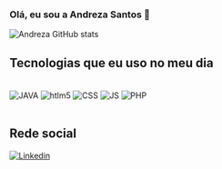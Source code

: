 ### Olá, eu sou a Andreza Santos 👋

![Andreza GitHub stats](https://github-readme-stats.vercel.app/api?username=AndrezaSS&show_icons=true&theme=onedark)

## Tecnologias que eu uso no meu dia

<div style="display: inline_block"><br/>
 <img align="center" alt="JAVA" src="https://img.shields.io/badge/Java-ED8B00?style=for-the-badge&logo=java&logoColor=white" />  
  <img align="center" alt="htlm5" src="https://img.shields.io/badge/HTML5-E34F26?style=for-the-badge&logo=html5&logoColor=white"/>
 <img align="center" alt="CSS" src="https://img.shields.io/badge/CSS-239120?&style=for-the-badge&logo=css3&logoColor=white" />  
 <img align="center" alt="JS" src="https://img.shields.io/badge/JavaScript-F7DF1E?style=for-the-badge&logo=javascript&logoColor=black" />  
 <img align="center" alt="PHP" src="https://img.shields.io/badge/PHP-777BB4?style=for-the-badge&logo=php&logoColor=white" />  
  </div></br>

## Rede social

[![Linkedin](https://img.shields.io/badge/LinkedIn-0077B5?style=for-the-badge&logo=linkedin&logoColor=white/)](https://www.linkedin.com/in/andreza-santos-21996b101/)  
  </div></br>


  

